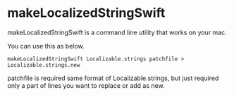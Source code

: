 # makeLocalizedStringSwift

makeLocalizedStringSwift  is a command line utility that works on your mac.

You can use this as below.

 `makeLocalizedStringSwift Localizable.strings patchfile > Localizable.strings.new`

patchfile is required same format of Localizable.strings, but just required only a part of lines you want to replace or add as new.

